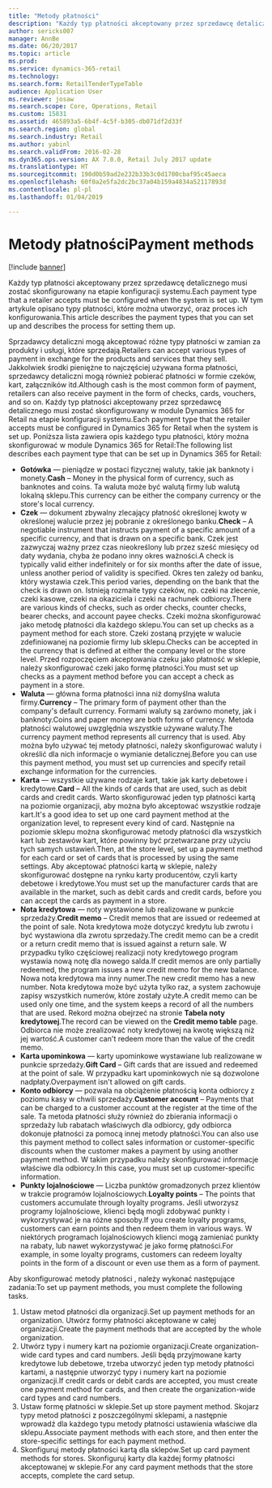 ```yaml
---
title: "Metody płatności"
description: "Każdy typ płatności akceptowany przez sprzedawcę detalicznego musi zostać skonfigurowany na etapie konfiguracji systemu. W tym artykule opisano typy płatności, które można utworzyć, oraz proces ich konfigurowania."
author: sericks007
manager: AnnBe
ms.date: 06/20/2017
ms.topic: article
ms.prod: 
ms.service: dynamics-365-retail
ms.technology: 
ms.search.form: RetailTenderTypeTable
audience: Application User
ms.reviewer: josaw
ms.search.scope: Core, Operations, Retail
ms.custom: 15831
ms.assetid: 465893a5-6b4f-4c5f-b305-db071df2d33f
ms.search.region: global
ms.search.industry: Retail
ms.author: yabinl
ms.search.validFrom: 2016-02-28
ms.dyn365.ops.version: AX 7.0.0, Retail July 2017 update
ms.translationtype: HT
ms.sourcegitcommit: 190d0b59ad2e232b33b3c0d1700cbaf95c45aeca
ms.openlocfilehash: 60f0a2e5fa2dc2bc37a04b159a4834a52117893d
ms.contentlocale: pl-pl
ms.lasthandoff: 01/04/2019

---
```


# <a name="payment-methods"></a><span data-ttu-id="403a7-104">Metody płatności</span><span class="sxs-lookup"><span data-stu-id="403a7-104">Payment methods</span></span>

[!include [banner](includes/banner.md)]

<span data-ttu-id="403a7-105">Każdy typ płatności akceptowany przez sprzedawcę detalicznego musi zostać skonfigurowany na etapie konfiguracji systemu.</span><span class="sxs-lookup"><span data-stu-id="403a7-105">Each payment type that a retailer accepts must be configured when the system is set up.</span></span> <span data-ttu-id="403a7-106">W tym artykule opisano typy płatności, które można utworzyć, oraz proces ich konfigurowania.</span><span class="sxs-lookup"><span data-stu-id="403a7-106">This article describes the payment types that you can set up and describes the process for setting them up.</span></span>

<span data-ttu-id="403a7-107">Sprzadawcy detaliczni mogą akceptować różne typy płatności w zamian za produkty i usługi, które sprzedają.</span><span class="sxs-lookup"><span data-stu-id="403a7-107">Retailers can accept various types of payment in exchange for the products and services that they sell.</span></span> <span data-ttu-id="403a7-108">Jakkolwiek środki pieniężne to najczęściej używana forma płatności, sprzedawcy detaliczni mogą również pobierać płatności w formie czeków, kart, załączników itd.</span><span class="sxs-lookup"><span data-stu-id="403a7-108">Although cash is the most common form of payment, retailers can also receive payment in the form of checks, cards, vouchers, and so on.</span></span> <span data-ttu-id="403a7-109">Każdy typ płatności akceptowany przez sprzedawcę detalicznego musi zostać skonfigurowany w module Dynamics 365 for Retail na etapie konfiguracji systemu.</span><span class="sxs-lookup"><span data-stu-id="403a7-109">Each payment type that the retailer accepts must be configured in Dynamics 365 for Retail when the system is set up.</span></span> <span data-ttu-id="403a7-110">Poniższa lista zawiera opis każdego typu płatności, który można skonfigurować w module Dynamics 365 for Retail:</span><span class="sxs-lookup"><span data-stu-id="403a7-110">The following list describes each payment type that can be set up in Dynamics 365 for Retail:</span></span>

- <span data-ttu-id="403a7-111">**Gotówka** — pieniądze w postaci fizycznej waluty, takie jak banknoty i monety.</span><span class="sxs-lookup"><span data-stu-id="403a7-111">**Cash** – Money in the physical form of currency, such as banknotes and coins.</span></span> <span data-ttu-id="403a7-112">Ta waluta może być walutą firmy lub walutą lokalną sklepu.</span><span class="sxs-lookup"><span data-stu-id="403a7-112">This currency can be either the company currency or the store's local currency.</span></span>
- <span data-ttu-id="403a7-113">**Czek** — dokument zbywalny zlecający płatność określonej kwoty w określonej walucie przez jej pobranie z określonego banku.</span><span class="sxs-lookup"><span data-stu-id="403a7-113">**Check** – A negotiable instrument that instructs payment of a specific amount of a specific currency, and that is drawn on a specific bank.</span></span> <span data-ttu-id="403a7-114">Czek jest zazwyczaj ważny przez czas nieokreślony lub przez sześć miesięcy od daty wydania, chyba że podano inny okres ważności.</span><span class="sxs-lookup"><span data-stu-id="403a7-114">A check is typically valid either indefinitely or for six months after the date of issue, unless another period of validity is specified.</span></span> <span data-ttu-id="403a7-115">Okres ten zależy od banku, który wystawia czek.</span><span class="sxs-lookup"><span data-stu-id="403a7-115">This period varies, depending on the bank that the check is drawn on.</span></span> <span data-ttu-id="403a7-116">Istnieją rozmaite typy czeków, np. czeki na zlecenie, czeki kasowe, czeki na okaziciela i czeki na rachunek odbiorcy.</span><span class="sxs-lookup"><span data-stu-id="403a7-116">There are various kinds of checks, such as order checks, counter checks, bearer checks, and account payee checks.</span></span> <span data-ttu-id="403a7-117">Czeki można skonfigurować jako metodę płatności dla każdego sklepu.</span><span class="sxs-lookup"><span data-stu-id="403a7-117">You can set up checks as a payment method for each store.</span></span> <span data-ttu-id="403a7-118">Czeki zostaną przyjęte w walucie zdefiniowanej na poziomie firmy lub sklepu.</span><span class="sxs-lookup"><span data-stu-id="403a7-118">Checks can be accepted in the currency that is defined at either the company level or the store level.</span></span> <span data-ttu-id="403a7-119">Przed rozpoczęciem akceptowania czeku jako płatność w sklepie, należy skonfigurować czeki jako formę płatności.</span><span class="sxs-lookup"><span data-stu-id="403a7-119">You must set up checks as a payment method before you can accept a check as payment in a store.</span></span>
- <span data-ttu-id="403a7-120">**Waluta** — główna forma płatności inna niż domyślna waluta firmy.</span><span class="sxs-lookup"><span data-stu-id="403a7-120">**Currency** – The primary form of payment other than the company's default currency.</span></span> <span data-ttu-id="403a7-121">Formami waluty są zarówno monety, jak i banknoty.</span><span class="sxs-lookup"><span data-stu-id="403a7-121">Coins and paper money are both forms of currency.</span></span> <span data-ttu-id="403a7-122">Metoda płatności walutowej uwzględnia wszystkie używane waluty.</span><span class="sxs-lookup"><span data-stu-id="403a7-122">The currency payment method represents all currency that is used.</span></span> <span data-ttu-id="403a7-123">Aby można było używać tej metody płatności, należy skonfigurować waluty i określić dla nich informacje o wymianie detalicznej.</span><span class="sxs-lookup"><span data-stu-id="403a7-123">Before you can use this payment method, you must set up currencies and specify retail exchange information for the currencies.</span></span>
- <span data-ttu-id="403a7-124">**Karta** — wszystkie używane rodzaje kart, takie jak karty debetowe i kredytowe.</span><span class="sxs-lookup"><span data-stu-id="403a7-124">**Card** – All the kinds of cards that are used, such as debit cards and credit cards.</span></span> <span data-ttu-id="403a7-125">Warto skonfigurować jeden typ płatności kartą na poziomie organizacji, aby można było akceptować wszystkie rodzaje kart.</span><span class="sxs-lookup"><span data-stu-id="403a7-125">It's a good idea to set up one card payment method at the organization level, to represent every kind of card.</span></span> <span data-ttu-id="403a7-126">Następnie na poziomie sklepu można skonfigurować metody płatności dla wszystkich kart lub zestawów kart, które powinny być przetwarzane przy użyciu tych samych ustawień.</span><span class="sxs-lookup"><span data-stu-id="403a7-126">Then, at the store level, set up a payment method for each card or set of cards that is processed by using the same settings.</span></span> <span data-ttu-id="403a7-127">Aby akceptować płatności kartą w sklepie, należy skonfigurować dostępne na rynku karty producentów, czyli karty debetowe i kredytowe.</span><span class="sxs-lookup"><span data-stu-id="403a7-127">You must set up the manufacturer cards that are available in the market, such as debit cards and credit cards, before you can accept the cards as payment in a store.</span></span>
- <span data-ttu-id="403a7-128">**Nota kredytowa** — noty wystawione lub realizowane w punkcie sprzedaży.</span><span class="sxs-lookup"><span data-stu-id="403a7-128">**Credit memo** – Credit memos that are issued or redeemed at the point of sale.</span></span> <span data-ttu-id="403a7-129">Nota kredytowa może dotyczyć kredytu lub zwrotu i być wystawiona dla zwrotu sprzedaży.</span><span class="sxs-lookup"><span data-stu-id="403a7-129">The credit memo can be a credit or a return credit memo that is issued against a return sale.</span></span> <span data-ttu-id="403a7-130">W przypadku tylko częściowej realizacji noty kredytowego program wystawia nową notę dla nowego salda.</span><span class="sxs-lookup"><span data-stu-id="403a7-130">If credit memos are only partially redeemed, the program issues a new credit memo for the new balance.</span></span> <span data-ttu-id="403a7-131">Nowa nota kredytowa ma inny numer.</span><span class="sxs-lookup"><span data-stu-id="403a7-131">The new credit memo has a new number.</span></span> <span data-ttu-id="403a7-132">Nota kredytowa może być użyta tylko raz, a system zachowuje zapisy wszystkich numerów, które zostały użyte.</span><span class="sxs-lookup"><span data-stu-id="403a7-132">A credit memo can be used only one time, and the system keeps a record of all the numbers that are used.</span></span> <span data-ttu-id="403a7-133">Rekord można obejrzeć na stronie **Tabela noty kredytowej**.</span><span class="sxs-lookup"><span data-stu-id="403a7-133">The record can be viewed on the **Credit memo table** page.</span></span> <span data-ttu-id="403a7-134">Odbiorca nie może zrealizować noty kredytowej na kwotę większą niż jej wartość.</span><span class="sxs-lookup"><span data-stu-id="403a7-134">A customer can't redeem more than the value of the credit memo.</span></span>
- <span data-ttu-id="403a7-135">**Karta upominkowa** — karty upominkowe wystawiane lub realizowane w punkcie sprzedaży.</span><span class="sxs-lookup"><span data-stu-id="403a7-135">**Gift Card** – Gift cards that are issued and redeemed at the point of sale.</span></span> <span data-ttu-id="403a7-136">W przypadku kart upominkowych nie są dozwolone nadpłaty.</span><span class="sxs-lookup"><span data-stu-id="403a7-136">Overpayment isn't allowed on gift cards.</span></span>
- <span data-ttu-id="403a7-137">**Konto odbiorcy** — pozwala na obciążenie płatnością konta odbiorcy z poziomu kasy w chwili sprzedaży.</span><span class="sxs-lookup"><span data-stu-id="403a7-137">**Customer account** – Payments that can be charged to a customer account at the register at the time of the sale.</span></span> <span data-ttu-id="403a7-138">Ta metoda płatności służy również do zbierania informacji o sprzedaży lub rabatach właściwych dla odbiorcy, gdy odbiorca dokonuje płatności za pomocą innej metody płatności.</span><span class="sxs-lookup"><span data-stu-id="403a7-138">You can also use this payment method to collect sales information or customer-specific discounts when the customer makes a payment by using another payment method.</span></span> <span data-ttu-id="403a7-139">W takim przypadku należy skonfigurować informacje właściwe dla odbiorcy.</span><span class="sxs-lookup"><span data-stu-id="403a7-139">In this case, you must set up customer-specific information.</span></span>
- <span data-ttu-id="403a7-140">**Punkty lojalnościowe** — Liczba punktów gromadzonych przez klientów w trakcie programów lojalnościowych.</span><span class="sxs-lookup"><span data-stu-id="403a7-140">**Loyalty points** – The points that customers accumulate through loyalty programs.</span></span> <span data-ttu-id="403a7-141">Jeśli utworzysz programy lojalnościowe, klienci będą mogli zdobywać punkty i wykorzystywać je na różne sposoby.</span><span class="sxs-lookup"><span data-stu-id="403a7-141">If you create loyalty programs, customers can earn points and then redeem them in various ways.</span></span> <span data-ttu-id="403a7-142">W niektórych programach lojalnościowych klienci mogą zamieniać punkty na rabaty, lub nawet wykorzystywać je jako formę płatności.</span><span class="sxs-lookup"><span data-stu-id="403a7-142">For example, in some loyalty programs, customers can redeem loyalty points in the form of a discount or even use them as a form of payment.</span></span>

<span data-ttu-id="403a7-143">Aby skonfigurować metody płatności , należy wykonać następujące zadania:</span><span class="sxs-lookup"><span data-stu-id="403a7-143">To set up payment methods, you must complete the following tasks.</span></span>

1. <span data-ttu-id="403a7-144">Ustaw metod płatności dla organizacji.</span><span class="sxs-lookup"><span data-stu-id="403a7-144">Set up payment methods for an organization.</span></span> <span data-ttu-id="403a7-145">Utwórz formy płatności akceptowane w całej organizacji.</span><span class="sxs-lookup"><span data-stu-id="403a7-145">Create the payment methods that are accepted by the whole organization.</span></span>
2. <span data-ttu-id="403a7-146">Utwórz typy i numery kart na poziomie organizacji.</span><span class="sxs-lookup"><span data-stu-id="403a7-146">Create organization-wide card types and card numbers.</span></span> <span data-ttu-id="403a7-147">Jeśli będą przyjmowane karty kredytowe lub debetowe, trzeba utworzyć jeden typ metody płatności kartami, a następnie utworzyć typy i numery kart na poziomie organizacji.</span><span class="sxs-lookup"><span data-stu-id="403a7-147">If credit cards or debit cards are accepted, you must create one payment method for cards, and then create the organization-wide card types and card numbers.</span></span>
3. <span data-ttu-id="403a7-148">Ustaw formę płatności w sklepie.</span><span class="sxs-lookup"><span data-stu-id="403a7-148">Set up store payment method.</span></span> <span data-ttu-id="403a7-149">Skojarz typy metod płatności z poszczególnymi sklepami, a następnie wprowadź dla każdego typu metody płatności ustawienia właściwe dla sklepu.</span><span class="sxs-lookup"><span data-stu-id="403a7-149">Associate payment methods with each store, and then enter the store-specific settings for each payment method.</span></span>
4. <span data-ttu-id="403a7-150">Skonfiguruj metody płatności kartą dla sklepów.</span><span class="sxs-lookup"><span data-stu-id="403a7-150">Set up card payment methods for stores.</span></span> <span data-ttu-id="403a7-151">Skonfiguruj karty dla każdej formy płatności akceptowanej w sklepie.</span><span class="sxs-lookup"><span data-stu-id="403a7-151">For any card payment methods that the store accepts, complete the card setup.</span></span>

